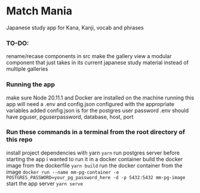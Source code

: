 # Match Mania
Japanese study app for Kana, Kanji, vocab and phrases

### TO-DO:
rename/recase components in src
make the gallery view a modular component that just takes in its current japanese study material instead of multiple galleries

### Running the app
make sure Node 20.11.1 and Docker are installed on the machine running this app
will need a .env and config.json configured with the appropriate variables added
config.json is for the postgres user password
.env should have pguser, pguserpassword, database, host, port

### Run these commands in a terminal from the root directory of this repo


install project dependencies with yarn
```yarn```
run postgres server before starting the app
i wanted to run it in a docker container
build the docker image from the dockerfile
```yarn build```
run the docker container from the image
```docker run --name mm-pg-container -e POSTGRES_PASSWORD=your_pg_password_here -d -p 5432:5432 mm-pg-image```
start the app server
```yarn serve```

